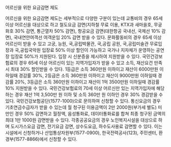 어르신을 위한 요금감면 제도

어르신을 위한 요금감면 제도는 세부적으로 다양한 구분이 있는데 교통비의 경우 65세 이상 어르신을 대상으로 하고 철도요금 감면(지하철 무료 이용, KTX과 새마을호, 무궁화호 30% 감면, 통근열차 50% 감면), 항공요금 감면(대한항공 국내선, 국제선 10% 감면), 국내연안여객선 여객운임 20% 감면 받을 수 있다. 문화활동비의 경우 65세 이상 어르신이 받을 수 있고 고궁, 능원, 국,공립박물관, 국,공립 공원, 국,공립미술관 무료입장과 국,공립국악원 입장료 50% 이상 할인이 가능하고 국가나 지자체가 운영하는 공연장 입장료 50%가 지원된다. 입장 시 신분증을 제시하여 지원받을 수 있다. 국민건강보험료의 경우 65세 이상 어르신이 있는 지역가입자가 받을 수 있고 소득, 재산요건 만족 시 최대 30% 할인받을 수 있다. 1등급은 소득 360만원 이하이고 재산이 6000만원 이하일때 경감률 30%, 2등급은 소득 360만원 이하이고 재산이 9000만원 이하일때 경감률 20%, 3등급은 소득 360만원 이하이고 재산이 1억 3500만원 이하일때 경감률 10% 지원받을 수 있다. 국민건강보험료의 70세 이상 어르신만 있는 지역가입자에 해당하는 경우 재산 1억 3,500만 원 이하 및 소득 360만 원 이하인 경우 30% 경감받을 수 있다. 국민건강보험공단(1577-1000)으로 문의하여 신청할 수 있다. 통신요금의 경우 기초연금수급자가 받을 수 있는데 월 청구된 이용금액이 2만 2000원(부가세 별도) 미만인 경우 50% 감면하고 월정액, 음성통화료, 데이터통화료를 합쳐 최종 청구된 금액의 최대 1만 1000원 감면받을 수 있다. 각종공공요금의 경우 노인복지시설을 대상으로 하며 도시가스요금 감면, 전기요금 감면, 상수도요금, 하수도사용료 감면할 수 있다. 이는 시설에서 신청하거나 산업통상자원부(1577-0900), 한국전력공사(123), 주민센터, 환경부(1577-8866)에서 신청할 수 있다.